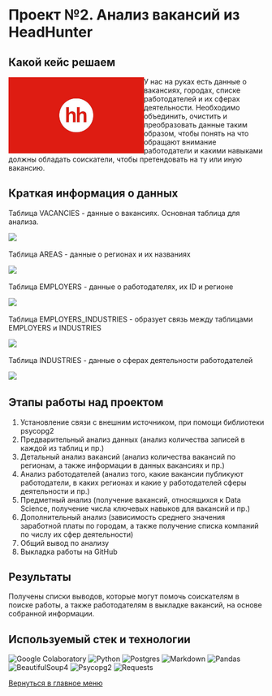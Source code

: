# Проект №2. Анализ вакансий из HeadHunter

## Какой кейс решаем
<img src="https://github.com/ArturArtikov/Portfolio/blob/main/1_media/1_personal_projects/project2.jpg" height=150 align="left"> 

У нас на руках есть данные о вакансиях, городах, списке работодателей и их сферах деятельности. Необходимо объединить, очистить и преобразовать данные таким образом, чтобы понять на что обращают внимание работодатели и какими навыками должны обладать соискатели, чтобы претендовать на ту или иную вакансию.


## Краткая информация о данных
Таблица VACANCIES - данные о вакансиях. Основная таблица для анализа.

![](https://lms-cdn.skillfactory.ru/assets/courseware/v1/837cf6ff79f483e387a16c993634f3e4/asset-v1:SkillFactory+DST-3.0+28FEB2021+type@asset+block/SQL_pj2_2_2.png)

Таблица AREAS - данные о регионах и их названиях

![](https://lms-cdn.skillfactory.ru/assets/courseware/v1/682c2306f3d46a25915a89d4ec7e16ed/asset-v1:SkillFactory+DST-3.0+28FEB2021+type@asset+block/SQL_pj2_2_3.png)

Таблица EMPLOYERS - данные о работодателях, их ID и регионе

![](https://lms-cdn.skillfactory.ru/assets/courseware/v1/d2a26db623c75572c71923b57241e038/asset-v1:SkillFactory+DST-3.0+28FEB2021+type@asset+block/SQL_pj2_2_4.png)

Таблица EMPLOYERS_INDUSTRIES - образует связь между таблицами EMPLOYERS и INDUSTRIES

![](https://lms-cdn.skillfactory.ru/assets/courseware/v1/16ff3df0bb0ddecd922562f3c4bdd32c/asset-v1:SkillFactory+DST-3.0+28FEB2021+type@asset+block/SQL_pj2_2_6.png)

Таблица INDUSTRIES - данные о сферах деятельности работодателей

![](https://lms-cdn.skillfactory.ru/assets/courseware/v1/2c76bca09937a1a05a9e66d51008e298/asset-v1:SkillFactory+DST-3.0+28FEB2021+type@asset+block/SQL_pj2_2_5.png)


## Этапы работы над проектом

1. Установление связи с внешним источником, при помощи библиотеки psycopg2
2. Предварительный анализ данных (анализ количества записей в каждой из таблиц и пр.)
3. Детальный анализ вакансий (анализ количества вакансий по регионам, а также информации в данных вакансиях и пр.)
4. Анализ работодателей (анализ того, какие вакансии публикуют работодатели, в каких регионах и какие у работодателей сферы деятельности и пр.)
5. Предметный анализ (получение вакансий, относящихся к Data Science, получение числа ключевых навыков для вакансий и пр.)
6. Дополнительный анализ (зависимость среднего значения заработной платы по городам, а также получение списка компаний по числу их сфер деятельности)
7. Общий вывод по анализу
8. Выкладка работы на GitHub


## Результаты
Получены списки выводов, которые могут помочь соискателям в поиске работы, а также работодателям в выкладке вакансий, на основе собранной информации.


## Используемый стек и технологии

![Google Colaboratory](https://img.shields.io/badge/Google%20Colaboratory-ffffff.svg?style=for-the-badge&logo=google-colab&logoColor=orange)
![Python](https://img.shields.io/badge/python-3670A0?style=for-the-badge&logo=python&logoColor=ffdd54)
![Postgres](https://img.shields.io/badge/postgres-%23316192.svg?style=for-the-badge&logo=postgresql&logoColor=white)
![Markdown](https://img.shields.io/badge/markdown-%23000000.svg?style=for-the-badge&logo=markdown&logoColor=white)
![Pandas](https://img.shields.io/badge/pandas-%23150458.svg?style=for-the-badge&logo=pandas&logoColor=white)
![BeautifulSoup4](https://img.shields.io/badge/BeautifulSoup4-%23ffffff.svg?style=for-the-badge)
![Psycopg2](https://img.shields.io/badge/psycopg2-%23fcd703.svg?style=for-the-badge)
![Requests](https://img.shields.io/badge/Requests-%23636970.svg?style=for-the-badge)

[Вернуться в главное меню](https://github.com/ArturArtikov/Portfolio/blob/main/README.md#персональные-проекты)
